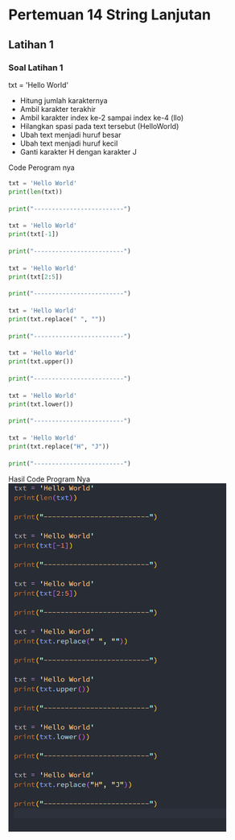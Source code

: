 # Pertemuan 14 String Lanjutan

## Latihan 1

### Soal Latihan 1</br>

txt = 'Hello World' </br>

- Hitung jumlah karakternya </br>
- Ambil karakter terakhir</br>
- Ambil karakter index ke-2 sampai index ke-4 (llo)</br>
- Hilangkan spasi pada text tersebut (HelloWorld)</br>
- Ubah text menjadi huruf besar</br>
- Ubah text menjadi huruf kecil</br>
- Ganti karakter H dengan karakter J</br>

Code Perogram nya</br>

```python
txt = 'Hello World'
print(len(txt))

print("-------------------------")

txt = 'Hello World'
print(txt[-1])

print("-------------------------")

txt = 'Hello World'
print(txt[2:5])

print("-------------------------")

txt = 'Hello World'
print(txt.replace(" ", ""))

print("-------------------------")

txt = 'Hello World'
print(txt.upper())

print("-------------------------")

txt = 'Hello World'
print(txt.lower())

print("-------------------------")

txt = 'Hello World'
print(txt.replace("H", "J"))

print("-------------------------")
```

Hasil Code Program Nya</br>
![Gambar Code](screnshoot/Latihan1Code.png)</br>
